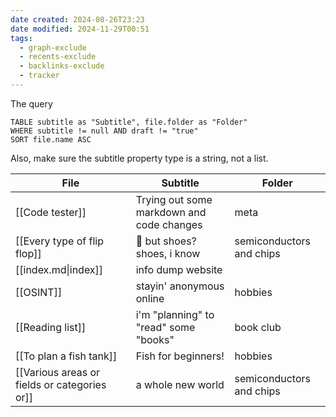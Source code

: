 ```yaml
---
date created: 2024-08-26T23:23
date modified: 2024-11-29T00:51
tags:
  - graph-exclude
  - recents-exclude
  - backlinks-exclude
  - tracker
---
```


The query

```
TABLE subtitle as "Subtitle", file.folder as "Folder"
WHERE subtitle != null AND draft != "true"
SORT file.name ASC
```

Also, make sure the subtitle property type is a string, not a list. 

<!-- QueryToSerialize: TABLE subtitle as "Subtitle", file.folder as "Folder" WHERE subtitle != null AND draft != "true" SORT file.name ASC -->
<!-- SerializedQuery: TABLE subtitle as "Subtitle", file.folder as "Folder" WHERE subtitle != null AND draft != "true" SORT file.name ASC -->

| File                                                                                                               | Subtitle                                  | Folder                   |
| ------------------------------------------------------------------------------------------------------------------ | ----------------------------------------- | ------------------------ |
| [[Code tester]]                                                                               | Trying out some markdown and code changes | meta                     |
| [[Every type of flip flop]]                                   | 👟 but shoes? shoes, i know               | semiconductors and chips |
| [[index.md\|index]]                                                                                                | info dump website                         |                          |
| [[OSINT]]                                                                                        | stayin' anonymous online                  | hobbies                  |
| [[Reading list]]                                                                        | i'm "planning" to "read" some "books"     | book club                |
| [[To plan a fish tank]]                                                            | Fish for beginners!                       | hobbies                  |
| [[Various areas or fields or categories or]] | a whole new world                         | semiconductors and chips |

<!-- SerializedQuery END -->


